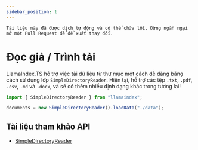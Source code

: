 ```yaml
---
sidebar_position: 1
---
```


`Tài liệu này đã được dịch tự động và có thể chứa lỗi. Đừng ngần ngại mở một Pull Request để đề xuất thay đổi.`

# Đọc giả / Trình tải

LlamaIndex.TS hỗ trợ việc tải dữ liệu từ thư mục một cách dễ dàng bằng cách sử dụng lớp `SimpleDirectoryReader`. Hiện tại, hỗ trợ các tệp `.txt`, `.pdf`, `.csv`, `.md` và `.docx`, và sẽ có thêm nhiều định dạng khác trong tương lai!

```typescript
import { SimpleDirectoryReader } from "llamaindex";

documents = new SimpleDirectoryReader().loadData("./data");
```

## Tài liệu tham khảo API

- [SimpleDirectoryReader](../../api/classes/SimpleDirectoryReader.md)
